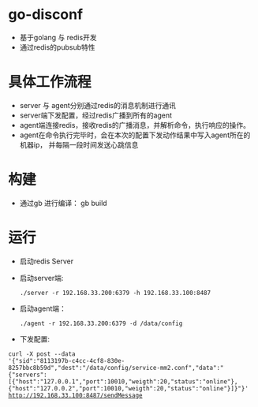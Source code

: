 # go-disconf

 - 基于golang 与 redis开发
 - 通过redis的pubsub特性
 
# 具体工作流程
  - server 与 agent分别通过redis的消息机制进行通讯
  - server端下发配置，经过redis广播到所有的agent
  - agent端连接redis，接收redis的广播消息，并解析命令，执行响应的操作。
  - agent在命令执行完毕时，会在本次的配置下发动作结果中写入agent所在的机器ip，
  并每隔一段时间发送心跳信息

# 构建
 - 通过gb 进行编译： gb build
# 运行
 
 - 启动redis Server
 - 启动server端: 
 
     <code>./server -r 192.168.33.200:6379 -h 192.168.33.100:8487 </code>
 - 启动agent端：
 
     <code>./agent -r 192.168.33.200:6379 -d /data/config </code>
 - 下发配置:
 
  <code>curl -X post --data '{"sid":"8113197b-c4cc-4cf8-830e-8257bbc8b59d","dest":"/data/config/service-mm2.conf","data":"{\"servers\":[{\"host\":\"127.0.0.1\",\"port\":10010,\"weigth\":20,\"status\":\"online\"},{\"host\":\"127.0.0.2\",\"port\":10010,\"weigth\":20,\"status\":\"online\"}]}"}' http://192.168.33.100:8487/sendMessage</code>
 
